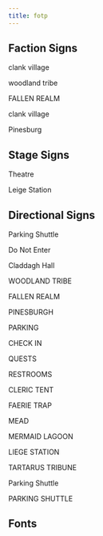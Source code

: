 ```yaml
---
title: fotp
---
```


## Faction Signs

clank village 

woodland tribe

FALLEN REALM

clank village 

Pinesburg

## Stage Signs

Theatre

Leige Station

## Directional Signs

Parking Shuttle

Do Not Enter

Claddagh Hall

WOODLAND TRIBE

FALLEN REALM

PINESBURGH

PARKING

CHECK IN

QUESTS

RESTROOMS

CLERIC TENT

FAERIE TRAP

MEAD

MERMAID LAGOON

LIEGE STATION

TARTARUS TRIBUNE

Parking Shuttle

PARKING SHUTTLE

## Fonts